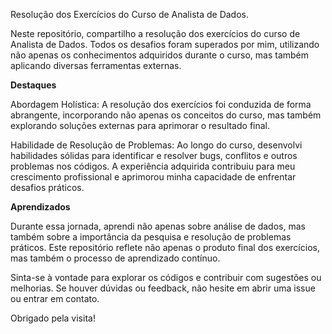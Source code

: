 Resolução dos Exercícios do Curso de Analista de Dados.

Neste repositório, compartilho a resolução dos exercícios do curso de Analista de Dados. Todos os desafios foram superados por mim, utilizando não apenas os conhecimentos adquiridos durante o curso, mas também aplicando diversas ferramentas externas.

**Destaques**

Abordagem Holística: A resolução dos exercícios foi conduzida de forma abrangente, incorporando não apenas os conceitos do curso, mas também explorando soluções externas para aprimorar o resultado final.

Habilidade de Resolução de Problemas: Ao longo do curso, desenvolvi habilidades sólidas para identificar e resolver bugs, conflitos e outros problemas nos códigos. A experiência adquirida contribuiu para meu crescimento profissional e aprimorou minha capacidade de enfrentar desafios práticos.

**Aprendizados**

Durante essa jornada, aprendi não apenas sobre análise de dados, mas também sobre a importância da pesquisa e resolução de problemas práticos. Este repositório reflete não apenas o produto final dos exercícios, mas também o processo de aprendizado contínuo.

Sinta-se à vontade para explorar os códigos e contribuir com sugestões ou melhorias. Se houver dúvidas ou feedback, não hesite em abrir uma issue ou entrar em contato.

Obrigado pela visita!
